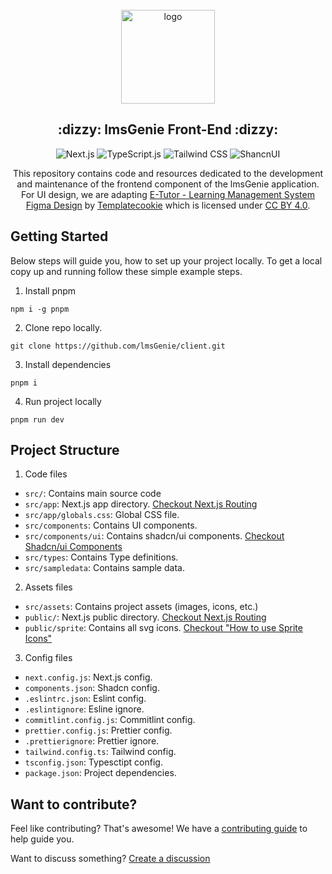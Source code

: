 <div align="center">
  <br>
  <img alt="logo" src="https://github.com/lmsGenie/client/assets/43786036/fda77759-f5dc-4578-b4b0-9417bedc3957" width="150"/>
  <h2> :dizzy: lmsGenie Front-End :dizzy:</h2>
  
![Next.js](https://img.shields.io/badge/next%20js-000000?style=for-the-badge&logo=nextdotjs&logoColor=white)
![TypeScript.js](https://img.shields.io/badge/TypeScript-007ACC?style=for-the-badge&logo=typescript&logoColor=white)
![Tailwind CSS](https://img.shields.io/badge/Tailwind_CSS-38B2AC?style=for-the-badge&logo=tailwind-css&logoColor=white)
![ShancnUI](https://img.shields.io/badge/Shadcn/ui-black)

This repository contains code and resources dedicated to the development and maintenance of the frontend component of the lmsGenie application. For UI design, we are adapting [E-Tutor - Learning Management System Figma Design](https://www.figma.com/community/file/1271304360859402063/e-tutor-learning-management-system-community) by [Templatecookie](https://www.figma.com/@templatecookie) which is licensed under [CC BY 4.0](https://creativecommons.org/licenses/by/4.0/).

</div>

## Getting Started

Below steps will guide you, how to set up your project locally. To get a local copy up and running follow these simple example steps.

1. Install pnpm

```
npm i -g pnpm
```

2. Clone repo locally.

```
git clone https://github.com/lmsGenie/client.git
```

3. Install dependencies

```
pnpm i
```

4. Run project locally

```
pnpm run dev
```

## Project Structure

1. Code files

- `src/`: Contains main source code
- `src/app`: Next.js app directory. [Checkout Next.js Routing](https://nextjs.org/docs/app/building-your-application/routing)
- `src/app/globals.css`: Global CSS file.
- `src/components`: Contains UI components.
- `src/components/ui`: Contains shadcn/ui components. [Checkout Shadcn/ui Components](https://ui.shadcn.com/docs/components/accordion)
- `src/types`: Contains Type definitions.
- `src/sampledata`: Contains sample data.

2. Assets files

- `src/assets`: Contains project assets (images, icons, etc.)
- `public/`: Next.js public directory. [Checkout Next.js Routing](https://nextjs.org/docs/app/building-your-application/routing)
- `public/sprite`: Contains all svg icons. [Checkout "How to use Sprite Icons"](https://github.com/orgs/lmsGenie/discussions/41#discussioncomment-7049981)

3. Config files

- `next.config.js`: Next.js config.
- `components.json`: Shadcn config.
- `.eslintrc.json`: Eslint config.
- `.eslintignore`: Esline ignore.
- `commitlint.config.js`: Commitlint config.
- `prettier.config.js`: Prettier config.
- `.prettierignore`: Prettier ignore.
- `tailwind.config.ts`: Tailwind config.
- `tsconfig.json`: Typesctipt config.
- `package.json`: Project dependencies.

## Want to contribute?

Feel like contributing? That's awesome! We have a [contributing guide](.github/CONTRIBUTING.md) to help guide you.

Want to discuss something? [Create a discussion](https://github.com/orgs/lmsGenie/discussions/new/choose)
